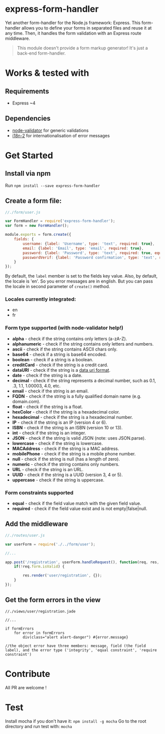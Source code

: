 # express-form-handler
Yet another form-handler for the Node.js framework: Express.
This form-handler allows you to define your forms in separated files and reuse it at any time.
Then, it handles the form validation with an Express route middleware.

>This module doesn't provide a form markup generator! It's just a back-end form-handler.

# Works & tested with

## Requirements

- Express ~4

## Dependencies

- [node-validator](https://www.npmjs.com/package/validator) for generic validations
- [i18n-2](https://www.npmjs.com/package/i18n-2) for internationalisation of error messages

# Get Started

## Install via npm
Run `npm install --save express-form-handler`

## Create a form file:
```js
//./form/user.js

var FormHandler = require('express-form-handler');
var form = new FormHandler();

module.exports = form.create({
    fields: {
        username: {label: 'Username', type: 'text', required: true},
        email: {label: 'Email', type: 'email', required: true},
        password: {label: 'Password', type: 'text', required: true, equal: 'passwordVerif'}
        passwordVerif: {label: 'Password confirmation', type: 'text', required: true}
    }
});
```

By default, the `label` member is set to the fields key value. 
Also, by default, the locale is 'en'. So you error messages are in english. But you can pass the locale in second parameter of `create()` method.

### Locales currently integrated: 

- en
- fr

### Form type supported (with node-validator help!)

- **alpha** - check if the string contains only letters (a-zA-Z).
- **alphanumeric** - check if the string contains only letters and numbers.
- **ascii** - check if the string contains ASCII chars only.
- **base64** - check if a string is base64 encoded.
- **boolean** - check if a string is a boolean.
- **creditCard** - check if the string is a credit card.
- **dataURI** - check if the string is a [data uri format](https://developer.mozilla.org/en-US/docs/Web/HTTP/data_URIs).
- **date** - check if the string is a date.
- **decimal** - check if the string represents a decimal number, such as 0.1, .3, 1.1, 1.00003, 4.0, etc.
- **email** - check if the string is an email.
- **FQDN** - check if the string is a fully qualified domain name (e.g. domain.com).
- **float** - check if the string is a float.
- **hexColor** - check if the string is a hexadecimal color.
- **hexadecimal** - check if the string is a hexadecimal number.
- **IP** - check if the string is an IP (version 4 or 6).
- **ISBN** - check if the string is an ISBN (version 10 or 13).
- **int** - check if the string is an integer.
- **JSON** - check if the string is valid JSON (note: uses JSON.parse).
- **lowercase** - check if the string is lowercase.
- **MACAddress** - check if the string is a MAC address.
- **mobilePhone** - check if the string is a mobile phone number.
- **null** - check if the string is null (has a length of zero).
- **numeric** - check if the string contains only numbers.
- **URL** - check if the string is an URL.
- **UUID** - check if the string is a UUID (version 3, 4 or 5).
- **uppercase** - check if the string is uppercase.

### Form constraints supported

- **equal** - check if the field value match with the given field value.
- **required** - check if the field value exist and is not empty|false|null.

## Add the middleware
```js
//./routes/user.js

var userForm = require('./../form/user');

//...

app.post('/registration', userForm.handleRequest(), function(req, res, next) {
    if(!req.form.isValid) {

        res.render('user/registration', {});
    }
});
```

## Get the form errors in the view
```jade
//./views/user/registration.jade

//...

if formErrors
    for error in formErrors
        div(class="alert alert-danger") #{error.message}

//the object error have three members: message, field (the field label), and the error type ('integrity', 'equal constraint', 'require constraint') 

```

# Contribute

All PR are welcome !

# Test

Install mocha if you don't have it: `npm install -g mocha`
Go to the root directory and run test with: `mocha`